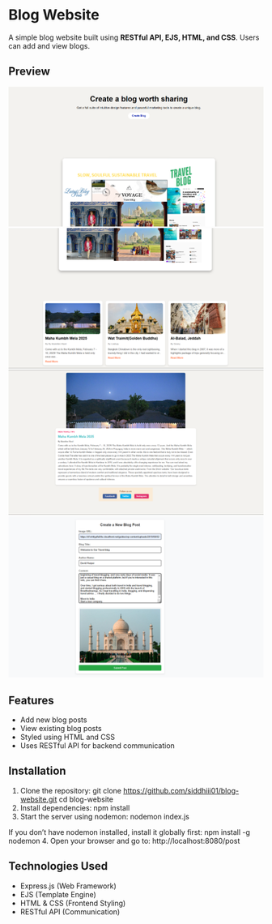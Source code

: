 # Blog Website

A simple blog website built using **RESTful API, EJS, HTML, and CSS**. Users can add and view blogs.

## Preview
![Homepage](website-image/frontpage1.png)
![Homepage](website-image/frontpage2.png)
![Blog Post Page](website-image/seemore-page.png)
![Create Blog Page](website-image/create-blog.png)

## Features
- Add new blog posts
- View existing blog posts
- Styled using HTML and CSS
- Uses RESTful API for backend communication

## Installation

1. Clone the repository:
   git clone https://github.com/siddhiii01/blog-website.git
   cd blog-website
2. Install dependencies:
   npm install 
3. Start the server using nodemon:
   nodemon index.js
  
  If you don’t have nodemon installed, install it globally first:
  npm install -g nodemon
4. Open your browser and go to:
   http://localhost:8080/post

## Technologies Used
- Express.js (Web Framework)
- EJS (Template Engine)
- HTML & CSS (Frontend Styling)
- RESTful API (Communication)